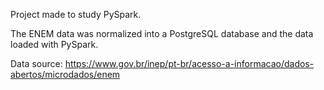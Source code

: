 Project made to study PySpark.

The ENEM data was normalized into a PostgreSQL database and the data loaded with PySpark.

Data source: https://www.gov.br/inep/pt-br/acesso-a-informacao/dados-abertos/microdados/enem
